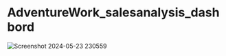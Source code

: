 # AdventureWork_salesanalysis_dashbord
![Screenshot 2024-05-23 230559](https://github.com/Kishan-savaliya203/AdventureWork_salesanalysis_dashbord/assets/167234170/2eb8cad8-173a-4061-ac8c-45f8d2844dbb)
